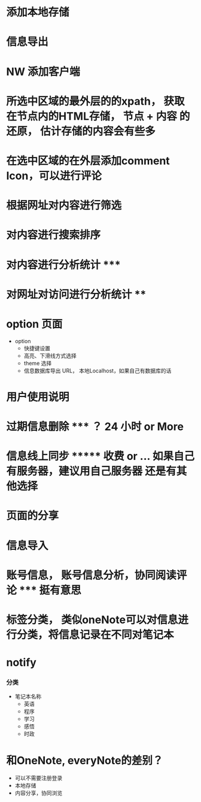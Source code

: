 # 添加本地存储
# 信息导出
# NW 添加客户端
# 所选中区域的最外层的的xpath， 获取在节点内的HTML存储， 节点 + 内容 的还原， 估计存储的内容会有些多
# 在选中区域的在外层添加comment Icon，可以进行评论
# 根据网址对内容进行筛选
# 对内容进行搜索排序
# 对内容进行分析统计 ***
# 对网址对访问进行分析统计 **
# option 页面 

* option 
  * 快捷键设置
  * 高亮、下滑线方式选择
  * theme  选择
  * 信息数据库导出 URL， 本地Localhost，如果自己有数据库的话
  
# 用户使用说明
# 过期信息删除 *** ？ 24 小时   or More
# 信息线上同步 ***** 收费 or ... 如果自己有服务器，建议用自己服务器 还是有其他选择
# 页面的分享
# 信息导入
# 账号信息， 账号信息分析，协同阅读评论 *** 挺有意思
# 标签分类， 类似oneNote可以对信息进行分类，将信息记录在不同对笔记本
# notify


### 分类

* 笔记本名称
  * 英语
  * 程序
  * 学习
  * 感悟
  * 时政





# 和OneNote, everyNote的差别？

* 可以不需要注册登录
* 本地存储
* 内容分享，协同浏览
